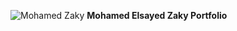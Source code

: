 ![Mohamed Zaky](https://mohammed-zaky.github.io/me/media/Mohamed.jpg)
**Mohamed Elsayed Zaky Portfolio**
